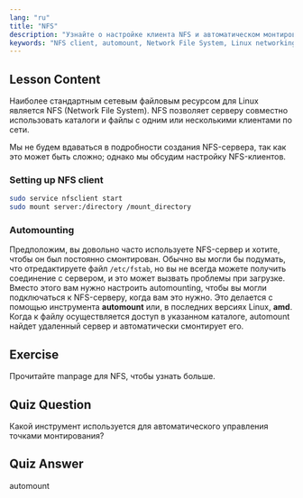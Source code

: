 ```yaml
---
lang: "ru"
title: "NFS"
description: "Узнайте о настройке клиента NFS и автоматическом монтировании в Linux. Поймите, как подключаться к сетевым файловым ресурсам и использовать automount для беспрепятственного доступа."
keywords: "NFS client, automount, Network File System, Linux networking, mount command, Linux tutorial, beginner"
---
```


## Lesson Content

Наиболее стандартным сетевым файловым ресурсом для Linux является NFS (Network File System). NFS позволяет серверу совместно использовать каталоги и файлы с одним или несколькими клиентами по сети.

Мы не будем вдаваться в подробности создания NFS-сервера, так как это может быть сложно; однако мы обсудим настройку NFS-клиентов.

### Setting up NFS client

```bash
sudo service nfsclient start
sudo mount server:/directory /mount_directory
```

### Automounting

Предположим, вы довольно часто используете NFS-сервер и хотите, чтобы он был постоянно смонтирован. Обычно вы могли бы подумать, что отредактируете файл `/etc/fstab`, но вы не всегда можете получить соединение с сервером, и это может вызвать проблемы при загрузке. Вместо этого вам нужно настроить automounting, чтобы вы могли подключаться к NFS-серверу, когда вам это нужно. Это делается с помощью инструмента **automount** или, в последних версиях Linux, **amd**. Когда к файлу осуществляется доступ в указанном каталоге, automount найдет удаленный сервер и автоматически смонтирует его.

## Exercise

Прочитайте manpage для NFS, чтобы узнать больше.

## Quiz Question

Какой инструмент используется для автоматического управления точками монтирования?

## Quiz Answer

automount
